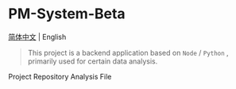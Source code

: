 # PM-System-Beta
[简体中文](https://github.com/SuLea-IT/PM-System-Beta/blob/main/README.md) | English

> This project is a backend application based on `Node` / `Python` , primarily used for certain data analysis.

Project Repository Analysis File
